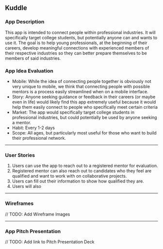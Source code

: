 ## Kuddle

### App Description
This app is intended to connect people within professional industries. It will specifically target college students, but potentially anyone can and wants to use it. The goal is to help young professionals, at the beginning of their careers, develop meaningful connections with experienced members of their respective industries so they can better prepare themselves to be members of said industries. 

### App Idea Evaluation

- Mobile: While the idea of connecting people together is obviously not very unique to mobile, we think that connecting people with possible mentors is a process easily streamlined when on a mobile interface. 
- Story: Anyone seeking guidance or feedback in their careers (or maybe even in life) would likely find this app extremely useful because it would help them easily connect to people who specifically meet certain criteria
- Market: The app would specifically target college students in professional industries, but could potentially be used by anyone seeking a mentor. 
- Habit: Every 1-2 days
- Scope: All ages, but particularly most useful for those who want to build their professional network. 

---

### User Stories
1. Users can use the app to reach out to a registered mentor for evaluation.
2. Registered mentor can also reach out to candidates who they feel are qualified and want to work with on collaborative projects. 
3. Users can fill out their information to show how qualified they are.
4. Users will also 

---

### Wireframes
// TODO: Add Wireframe Images

---

### App Pitch Presentation
// TODO: Add link to Pitch Presentation Deck
